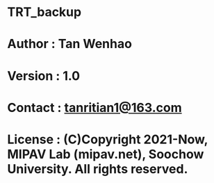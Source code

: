 # TRT_backup

# Author  :   Tan Wenhao 
# Version :   1.0
# Contact :   tanritian1@163.com
# License :   (C)Copyright 2021-Now, MIPAV Lab (mipav.net), Soochow University. All rights reserved.
